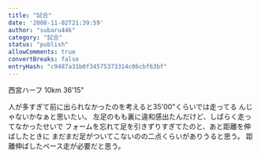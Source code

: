 ```yaml
---
title: "試合"
date: '2008-11-02T21:39:59'
author: "subaru44k"
category: "試合"
status: "publish"
allowComments: true
convertBreaks: false
entryHash: "c9487a31b0f34575373314c06cbf63bf"
---
```

西宮ハーフ 10km
36'15"

人が多すぎて前に出られなかったのを考えると35'00"くらいでは走ってる
んじゃないかなぁと思いたい。
左足のもも裏に違和感出たんだけど、しばらく走ってなかったせいで
フォームを忘れて足を引きずりすぎてたのと、あと距離を伸ばしたときに
まだまだ足がついてこないのの二点くらいがありうると思う。
距離伸ばしたペース走が必要だと思う。

